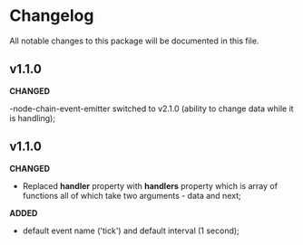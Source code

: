 # Changelog
All notable changes to this package will be documented in this file.

## v1.1.0

**CHANGED**

-node-chain-event-emitter switched to v2.1.0 (ability to change data while it is handling);

## v1.1.0

**CHANGED**

- Replaced **handler** property with **handlers** property which is array of functions all of which take two arguments - data and next;

**ADDED**

- default event name ('tick') and default interval (1 second);
